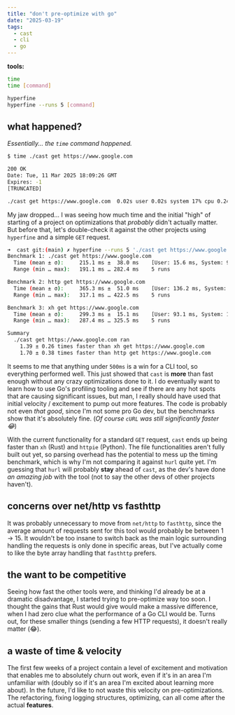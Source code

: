 ```yaml
---
title: "don't pre-optimize with go"
date: "2025-03-19"
tags:
  - cast
  - cli
  - go
---
```


**tools:**

```bash
time
time [command]

hyperfine
hyperfine --runs 5 [command]
```

## what happened?

_Essentially... the `time` command happened._

```bash
$ time ./cast get https://www.google.com

200 OK
Date: Tue, 11 Mar 2025 18:09:26 GMT
Expires: -1
[TRUNCATED]

./cast get https://www.google.com  0.02s user 0.02s system 17% cpu 0.247 total
```

My jaw dropped... I was seeing how much time and the initial "high" of starting of a project on optimizations that _probably_ didn't actually matter. But before that, let's double-check it against the other projects using `hyperfine` and a simple `GET` request.

```bash
➜  cast git:(main) ✗ hyperfine --runs 5 './cast get https://www.google.com' 'http get https://www.google.com' 'xh get https://www.google.com'
Benchmark 1: ./cast get https://www.google.com
  Time (mean ± σ):     215.1 ms ±  38.0 ms    [User: 15.6 ms, System: 9.4 ms]
  Range (min … max):   191.1 ms … 282.4 ms    5 runs

Benchmark 2: http get https://www.google.com
  Time (mean ± σ):     365.3 ms ±  51.0 ms    [User: 136.2 ms, System: 36.8 ms]
  Range (min … max):   317.1 ms … 422.5 ms    5 runs

Benchmark 3: xh get https://www.google.com
  Time (mean ± σ):     299.3 ms ±  15.1 ms    [User: 93.1 ms, System: 10.0 ms]
  Range (min … max):   287.4 ms … 325.5 ms    5 runs

Summary
  ./cast get https://www.google.com ran
    1.39 ± 0.26 times faster than xh get https://www.google.com
    1.70 ± 0.38 times faster than http get https://www.google.com
```

It seems to me that anything under `500ms` is a win for a CLI tool, so everything performed well. This just showed that `cast` is **more** than fast enough without any crazy optimizations done to it. I do eventually want to learn how to use Go's profiling tooling and see if there are any hot spots that are causing significant issues, but man, I really should have used that initial velocity / excitement to pump out more features. The code is probably not even _that good_, since I'm not some pro Go dev, but the benchmarks show that it's absolutely fine. (_Of course `cURL` was still significantly faster 😂_)

With the current functionality for a standard `GET` request, `cast` ends up being faster than `xh` (Rust) and `httpie` (Python). The file functionalities aren't fully built out yet, so parsing overhead has the potential to mess up the timing benchmark, which is why I'm not comparing it against `hurl` quite yet. I'm guessing that `hurl` will probably **stay** ahead of `cast`, as the dev's have done _an amazing job_ with the tool (not to say the other devs of other projects haven't).

## concerns over net/http vs fasthttp

It was probably unnecessary to move from `net/http` to `fasthttp`, since the average amount of requests sent for this tool would probably be between 1 -> 15. It wouldn't be too insane to switch back as the main logic surrounding handling the requests is only done in specific areas, but I've actually come to like the byte array handling that `fasthttp` prefers.

## the want to be competitive

Seeing how fast the other tools were, and thinking I'd already be at a dramatic disadvantage, I started trying to pre-optimize way too soon. I thought the gains that Rust would give would make a massive difference, when I had zero clue what the performance of a Go CLI would be. Turns out, for these smaller things (sending a few HTTP requests), it doesn't really matter (😂).

## a waste of time & velocity

The first few weeks of a project contain a level of excitement and motivation that enables me to absolutely churn out work, even if it's in an area I'm unfamiliar with (doubly so if it's an area I'm excited about learning more about). In the future, I'd like to not waste this velocity on pre-optimizations. The refactoring, fixing logging structures, optimizing, can all come after the actual **features**.
